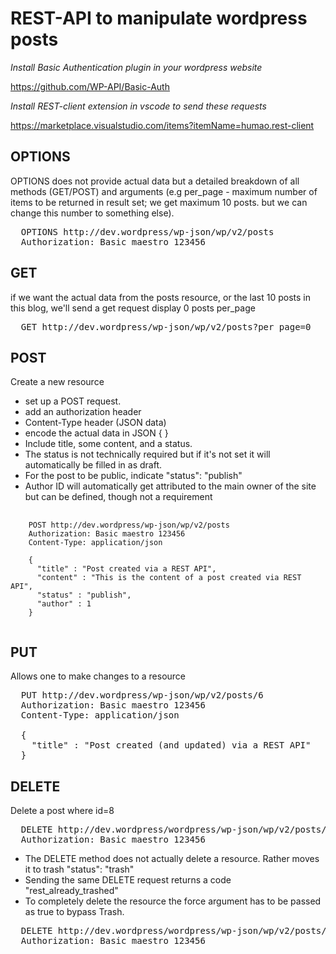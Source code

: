 # REST-API to manipulate wordpress posts

<em>Install Basic Authentication plugin in your wordpress website</em>

https://github.com/WP-API/Basic-Auth

<em>Install REST-client extension in vscode to send these requests</em>

https://marketplace.visualstudio.com/items?itemName=humao.rest-client

## OPTIONS
OPTIONS does not provide actual data but a detailed breakdown of all methods (GET/POST) and arguments (e.g per_page -  maximum number of items to be returned in result set; we get maximum 10 posts. but we can change this number to something else).

<pre>
  OPTIONS http://dev.wordpress/wp-json/wp/v2/posts
  Authorization: Basic maestro 123456
</pre>

## GET
if we want the actual data from the posts resource, or the last 10 posts in this blog, we'll send a get request 
display 0 posts per_page

<pre>
  GET http://dev.wordpress/wp-json/wp/v2/posts?per_page=0
</pre>

## POST
Create a new resource
* set up a POST request. 
* add an authorization header 
* Content-Type header (JSON data)
* encode the actual data in JSON { }
* Include title, some content, and a status. 
* The status is not technically required but if it's not set it will automatically be filled in as draft.
* For the post to be public, indicate "status": "publish"
* Author ID will automatically get attributed to the main owner of the site but can be defined, though not a requirement

<pre>
  <code>
    POST http://dev.wordpress/wp-json/wp/v2/posts
    Authorization: Basic maestro 123456
    Content-Type: application/json

    {
      "title" : "Post created via a REST API",
      "content" : "This is the content of a post created via REST API",
      "status" : "publish",
      "author" : 1
    }
  </code>
</pre>

## PUT
Allows one to make changes to a resource
<pre>
  PUT http://dev.wordpress/wp-json/wp/v2/posts/6
  Authorization: Basic maestro 123456
  Content-Type: application/json

  {
    "title" : "Post created (and updated) via a REST API"
  }
</pre>

## DELETE
Delete a post where id=8

<pre>
  DELETE http://dev.wordpress/wordpress/wp-json/wp/v2/posts/8
  Authorization: Basic maestro 123456
</pre>

- The DELETE method does not actually delete a resource. Rather moves it to trash "status": "trash"
- Sending the same DELETE request returns a code "rest_already_trashed"
- To completely delete the resource the force argument has to be passed as true to bypass Trash.

<pre>
  DELETE http://dev.wordpress/wordpress/wp-json/wp/v2/posts/8?force=true
  Authorization: Basic maestro 123456
</pre>